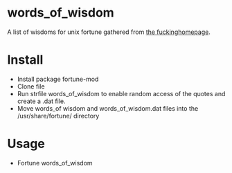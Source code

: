 # words_of_wisdom
A list of wisdoms for unix fortune gathered from [the fuckinghomepage](https://fuckinghomepage.com/).


# Install
- Install package fortune-mod
- Clone file
- Run strfile words_of_wisdom to enable random access of the quotes and create a .dat file.
- Move words_of wisdom and words_of_wisdom.dat files into the /usr/share/fortune/ directory
# Usage
- Fortune words_of_wisdom
